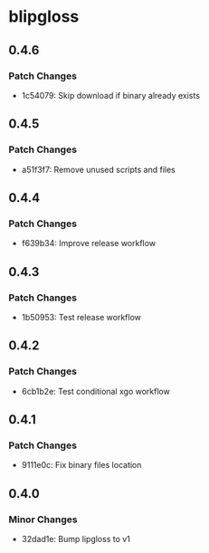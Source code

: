# blipgloss

## 0.4.6

### Patch Changes

- 1c54079: Skip download if binary already exists

## 0.4.5

### Patch Changes

- a51f3f7: Remove unused scripts and files

## 0.4.4

### Patch Changes

- f639b34: Improve release workflow

## 0.4.3

### Patch Changes

- 1b50953: Test release workflow

## 0.4.2

### Patch Changes

- 6cb1b2e: Test conditional xgo workflow

## 0.4.1

### Patch Changes

- 9111e0c: Fix binary files location

## 0.4.0

### Minor Changes

- 32dad1e: Bump lipgloss to v1
